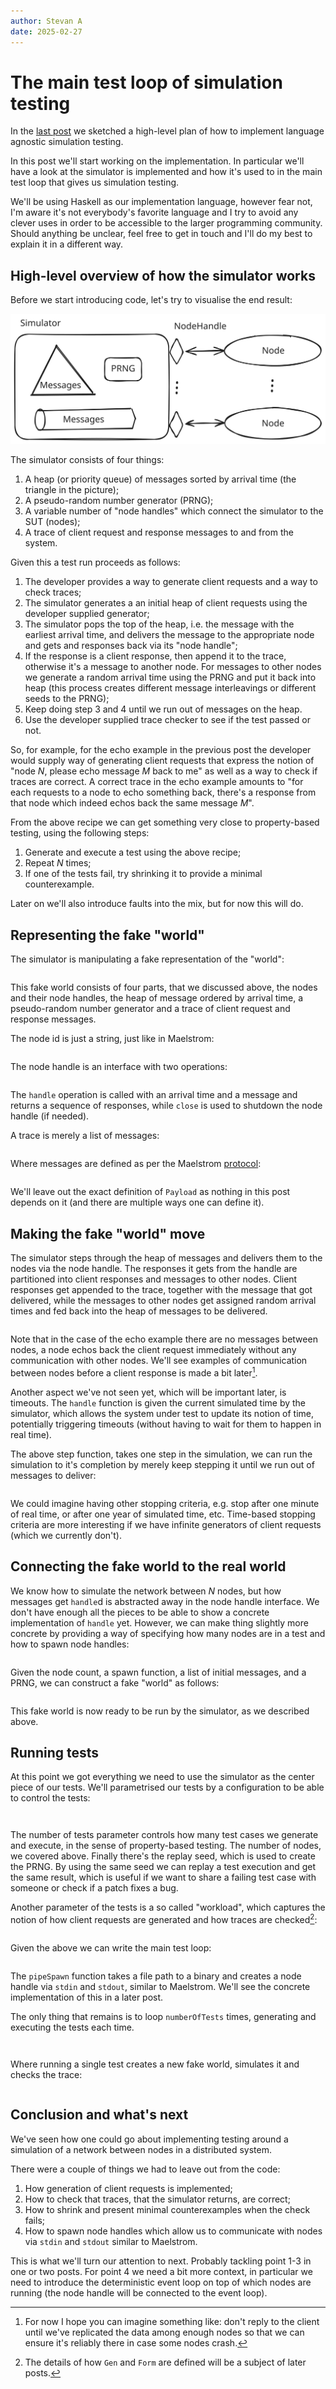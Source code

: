 ```yaml
---
author: Stevan A
date: 2025-02-27
---
```


# The main test loop of simulation testing

In the [last post](03-simulation-testing-echo-example.md) we sketched a
high-level plan of how to implement language agnostic simulation testing.

In this post we'll start working on the implementation. In particular we'll
have a look at the simulator is implemented and how it's used to in the main
test loop that gives us simulation testing.

We'll be using Haskell as our implementation language, however fear
not, I'm aware it's not everybody's favorite language and I try to avoid any
clever uses in order to be accessible to the larger programming community.
Should anything be unclear, feel free to get in touch and I'll do my best to
explain it in a different way.

## High-level overview of how the simulator works

Before we start introducing code, let's try to visualise the end result:

![Picture of simulator and nodes](../image/simulator.svg)

The simulator consists of four things:

  1. A heap (or priority queue) of messages sorted by arrival time (the
     triangle in the picture);
  2. A pseudo-random number generator (PRNG);
  3. A variable number of "node handles" which connect the simulator to the SUT
     (nodes);
  4. A trace of client request and response messages to and from the system.

Given this a test run proceeds as follows:

  1. The developer provides a way to generate client requests and a way to
     check traces;
  2. The simulator generates a an initial heap of client requests using the
     developer supplied generator;
  3. The simulator pops the top of the heap, i.e. the message with the earliest
     arrival time, and delivers the message to the appropriate node and gets
     and responses back via its "node handle";
  4. If the response is a client response, then append it to the trace,
     otherwise it's a message to another node. For messages to other nodes we
     generate a random arrival time using the PRNG and put it back into heap
     (this process creates different message interleavings or different seeds
     to the PRNG);
  5. Keep doing step 3 and 4 until we run out of messages on the heap.
  6. Use the developer supplied trace checker to see if the test passed or not.

So, for example, for the echo example in the previous post the developer would
supply way of generating client requests that express the notion of "node $N$,
please echo message $M$ back to me" as well as a way to check if traces are
correct. A correct trace in the echo example amounts to "for each requests to a
node to echo something back, there's a response from that node which indeed
echos back the same message $M$".

From the above recipe we can get something very close to property-based
testing, using the following steps:

  1. Generate and execute a test using the above recipe;
  2. Repeat $N$ times;
  3. If one of the tests fail, try shrinking it to provide a minimal
     counterexample.

Later on we'll also introduce faults into the mix, but for now this will do.

## Representing the fake "world"

The simulator is manipulating a fake representation of the "world":

``` {.haskell include=../moskstraumen/src/Moskstraumen/Simulate.hs snippet=World}
```

This fake world consists of four parts, that we discussed above, the nodes and
their node handles, the heap of message ordered by arrival time, a
pseudo-random number generator and a trace of client request and response
messages.

The node id is just a string, just like in Maelstrom:

``` {.haskell include=../moskstraumen/src/Moskstraumen/NodeId.hs snippet=NodeId}
```

The node handle is an interface with two operations:

``` {.haskell include=../moskstraumen/src/Moskstraumen/NodeHandle.hs snippet=NodeHandle}
```

The `handle` operation is called with an arrival time and a message and returns
a sequence of responses, while `close` is used to shutdown the node handle (if
needed).

A trace is merely a list of messages:

``` {.haskell include=../moskstraumen/src/Moskstraumen/Simulate.hs snippet=Trace}
```

Where messages are defined as per the Maelstrom
[protocol](https://github.com/jepsen-io/maelstrom/blob/main/doc/protocol.md):

``` {.haskell include=../moskstraumen/src/Moskstraumen/Message.hs snippet=Message}
```

We'll leave out the exact definition of `Payload` as nothing in this post
depends on it (and there are multiple ways one can define it).

## Making the fake "world" move

The simulator steps through the heap of messages and delivers them to the
nodes via the node handle. The responses it gets from the handle are
partitioned into client responses and messages to other nodes. Client responses
get appended to the trace, together with the message that got delivered,
while the messages to other nodes get assigned random arrival times and fed
back into the heap of messages to be delivered.


``` {.haskell include=../moskstraumen/src/Moskstraumen/Simulate.hs snippet=stepWorld}
```

Note that in the case of the echo example there are no messages between nodes,
a node echos back the client request immediately without any communication with
other nodes. We'll see examples of communication between nodes before a client
response is made a bit later[^1].

Another aspect we've not seen yet, which will be important later, is timeouts. The
`handle` function is given the current simulated time by the simulator, which
allows the system under test to update its notion of time, potentially
triggering timeouts (without having to wait for them to happen in real time).

The above step function, takes one step in the simulation, we can run the
simulation to it's completion by merely keep stepping it until we run out of
messages to deliver:

``` {.haskell include=../moskstraumen/src/Moskstraumen/Simulate.hs snippet=runWorld}
```

We could imagine having other stopping criteria, e.g. stop after one minute of
real time, or after one year of simulated time, etc. Time-based stopping
criteria are more interesting if we have infinite generators of client requests
(which we currently don't).

## Connecting the fake world to the real world

We know how to simulate the network between $N$ nodes, but how messages get
`handle`d is abstracted away in the node handle interface. We don't have enough
all the pieces to be able to show a concrete implementation of `handle` yet.
However, we can make thing slightly more concrete by providing a way of
specifying how many nodes are in a test and how to spawn node handles:

``` {.haskell include=../moskstraumen/src/Moskstraumen/Simulate.hs snippet=Deployment}
```

Given the node count, a spawn function, a list of initial messages, and a PRNG,
we can construct a fake "world" as follows:

``` {.haskell include=../moskstraumen/src/Moskstraumen/Simulate.hs snippet=newWorld}
```

This fake world is now ready to be run by the simulator, as we described above.

## Running tests

At this point we got everything we need to use the simulator as the center
piece of our tests. We'll parametrised our tests by a configuration to be able
to control the tests:

``` {.haskell include=../moskstraumen/src/Moskstraumen/Simulate.hs snippet=TestConfig}
```
``` {.haskell include=../moskstraumen/src/Moskstraumen/Simulate.hs snippet=defaultTestConfig}
```

The number of tests parameter controls how many test cases we generate and
execute, in the sense of property-based testing. The number of nodes, we
covered above. Finally there's the replay seed, which is used to create the
PRNG. By using the same seed we can replay a test execution and get the same
result, which is useful if we want to share a failing test case with someone or
check if a patch fixes a bug.

Another parameter of the tests is a so called "workload", which captures the
notion of how client requests are generated and how traces are checked[^2]: 

``` {.haskell include=../moskstraumen/src/Moskstraumen/Workload.hs snippet=Workload}
```

Given the above we can write the main test loop:

``` {.haskell include=../moskstraumen/src/Moskstraumen/Simulate.hs snippet=blackboxTest}
```

The `pipeSpawn` function takes a file path to a binary and creates a node
handle via `stdin` and `stdout`, similar to Maelstrom. We'll see the concrete
implementation of this in a later post.

The only thing that remains is to loop `numberOfTests` times, generating and
executing the tests each time.

``` {.haskell include=../moskstraumen/src/Moskstraumen/Simulate.hs snippet=TestResult}
```
``` {.haskell include=../moskstraumen/src/Moskstraumen/Simulate.hs snippet=runTests}
```

Where running a single test creates a new fake world, simulates it and checks
the trace:

``` {.haskell include=../moskstraumen/src/Moskstraumen/Simulate.hs snippet=runTest}
```

## Conclusion and what's next

We've seen how one could go about implementing testing around
a simulation of a network between nodes in a distributed system.

There were a couple of things we had to leave out from the code:

  1. How generation of client requests is implemented;
  2. How to check that traces, that the simulator returns, are correct;
  3. How to shrink and present minimal counterexamples when the check fails;
  4. How to spawn node handles which allow us to communicate with nodes via
     `stdin` and `stdout` similar to Maelstrom.

This is what we'll turn our attention to next. Probably tackling point 1-3 in
one or two posts. For point 4 we need a bit more context, in particular we need
to introduce the deterministic event loop on top of which nodes are running
(the node handle will be connected to the event loop).


[^1]: For now I hope you can imagine something like: don't reply to the client
    until we've replicated the data among enough nodes so that we can ensure
    it's reliably there in case some nodes crash.

[^2]: The details of how `Gen` and `Form` are defined will be a subject of
    later posts.
